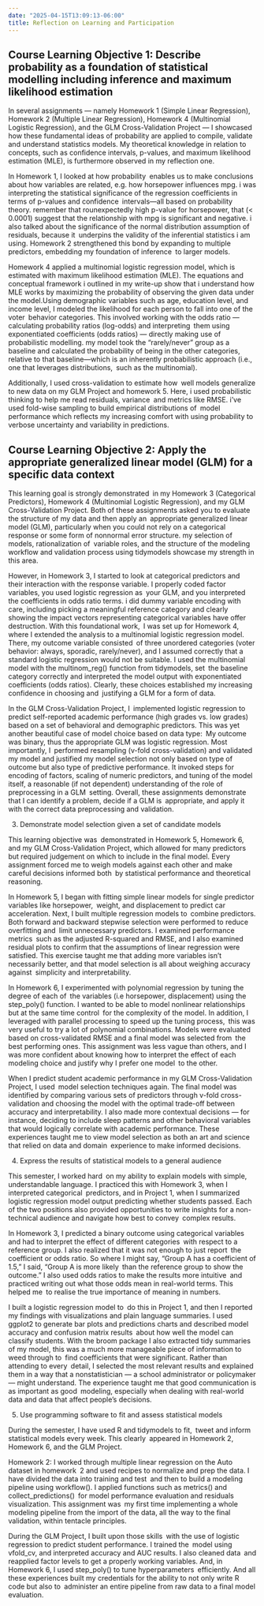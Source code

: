 ```yaml
---
date: "2025-04-15T13:09:13-06:00"
title: Reflection on Learning and Participation
---
```



## Course Learning Objective 1: Describe probability as a foundation of statistical modelling including inference and maximum likelihood estimation

In several assignments — namely Homework 1 (Simple Linear Regression), Homework 2 (Multiple Linear Regression), Homework 4 (Multinomial Logistic Regression), and the GLM Cross-Validation Project — I showcased how these fundamental ideas of probability are applied to compile, validate and understand statistics models. My theoretical knowledge in relation to concepts, such as confidence intervals, p-values, and maximum likelihood estimation (MLE), is furthermore observed in my reflection one.

In Homework 1, I looked at how probability enables us to make conclusions about how variables are related, e.g. how horsepower influences mpg. i was interpreting the statistical significance of the regression coefficients in terms of p-values and confidence intervals—all based on probability theory. remember that rounexpectedly high p-value for horsepower, that (\< 0.0001) suggest that the relationship with mpg is significant and negative. i also talked about the significance of the normal distribution assumption of residuals, because it underpins the validity of the inferential statistics i am using. Homework 2 strengthened this bond by expanding to multiple predictors, embedding my foundation of inference to larger models.

Homework 4 applied a multinomial logistic regression model, which is estimated with maximum likelihood estimation (MLE). The equations and conceptual framework i outlined in my write-up show that i understand how MLE works by maximizing the probability of observing the given data under the model.Using demographic variables such as age, education level, and income level, I modeled the likelihood for each person to fall into one of the voter behavior categories. This involved working with the odds ratio — calculating probability ratios (log-odds) and interpreting them using exponentiated coefficients (odds ratios) — directly making use of probabilistic modelling. my model took the “rarely/never” group as a baseline and calculated the probability of being in the other categories, relative to that baseline—which is an inherently probabilistic approach (i.e., one that leverages distributions, such as the multinomial).

Additionally, I used cross-validation to estimate how well models generalize to new data on my GLM Project and homework 5. Here, i used probabilistic thinking to help me read residuals, variance and metrics like RMSE. i’ve used fold-wise sampling to build empirical distributions of model performance which reflects my increasing comfort with using probability to verbose uncertainty and variability in predictions.

## Course Learning Objective 2: Apply the appropriate generalized linear model (GLM) for a specific data context

This learning goal is strongly demonstrated in my Homework 3 (Categorical Predictors), Homework 4 (Multinomial Logistic Regression), and my GLM Cross-Validation Project. Both of these assignments asked you to evaluate the structure of my data and then apply an appropriate generalized linear model (GLM), particularly when you could not rely on a categorical response or some form of nonnormal error structure. my selection of models, rationalization of variable roles, and the structure of the modeling workflow and validation process using tidymodels showcase my strength in this area.

However, in Homework 3, I started to look at categorical predictors and their interaction with the response variable. I properly coded factor variables, you used logistic regression as your GLM, and you interpreted the coefficients in odds ratio terms. i did dummy variable encoding with care, including picking a meaningful reference category and clearly showing the impact vectors representing categorical variables have offer destruction. With this foundational work, I was set up for Homework 4, where I extended the analysis to a multinomial logistic regression model. There, my outcome variable consisted of three unordered categories (voter behavior: always, sporadic, rarely/never), and I assumed correctly that a standard logistic regression would not be suitable. I used the multinomial model with the multinom_reg() function from tidymodels, set the baseline category correctly and interpreted the model output with exponentiated coefficients (odds ratios). Clearly, these choices established my increasing confidence in choosing and justifying a GLM for a form of data.

In the GLM Cross-Validation Project, I implemented logistic regression to predict self-reported academic performance (high grades vs. low grades) based on a set of behavioral and demographic predictors. This was yet another beautiful case of model choice based on data type: My outcome was binary, thus the appropriate GLM was logistic regression. Most importantly, I performed resampling (v-fold cross-validation) and validated my model and justified my model selection not only based on type of outcome but also type of predictive performance. It invoked steps for encoding of factors, scaling of numeric predictors, and tuning of the model itself, a reasonable (if not dependent) understanding of the role of preprocessing in a GLM setting. Overall, these assignments demonstrate that I can identify a problem, decide if a GLM is appropriate, and apply it with the correct data preprocessing and validation.

3.  Demonstrate model selection given a set of candidate models

This learning objective was demonstrated in Homework 5, Homework 6, and my GLM Cross-Validation Project, which allowed for many predictors but required judgement on which to include in the final model. Every assignment forced me to weigh models against each other and make careful decisions informed both by statistical performance and theoretical reasoning.

In Homework 5, I began with fitting simple linear models for single predictor variables like horsepower, weight, and displacement to predict car acceleration. Next, I built multiple regression models to combine predictors. Both forward and backward stepwise selection were performed to reduce overfitting and limit unnecessary predictors. I examined performance metrics such as the adjusted R-squared and RMSE, and I also examined residual plots to confirm that the assumptions of linear regression were satisfied. This exercise taught me that adding more variables isn’t necessarily better, and that model selection is all about weighing accuracy against simplicity and interpretability.

In Homework 6, I experimented with polynomial regression by tuning the degree of each of the variables (i.e horsepower, displacement) using the step_poly() function. I wanted to be able to model nonlinear relationships but at the same time control for the complexity of the model. In addition, I leveraged with parallel processing to speed up the tuning process, this was very useful to try a lot of polynomial combinations. Models were evaluated based on cross-validated RMSE and a final model was selected from the best performing ones. This assignment was less vague than others, and I was more confident about knowing how to interpret the effect of each modeling choice and justify why I prefer one model to the other.

When I predict student academic performance in my GLM Cross-Validation Project, I used model selection techniques again. The final model was identified by comparing various sets of predictors through v-fold cross-validation and choosing the model with the optimal trade-off between accuracy and interpretability. I also made more contextual decisions — for instance, deciding to include sleep patterns and other behavioral variables that would logically correlate with academic performance. These experiences taught me to view model selection as both an art and science that relied on data and domain experience to make informed decisions.

4.  Express the results of statistical models to a general audience

This semester, I worked hard on my ability to explain models with simple, understandable language. I practiced this with Homework 3, when I interpreted categorical predictors, and in Project 1, when I summarized logistic regression model output predicting whether students passed. Each of the two positions also provided opportunities to write insights for a non-technical audience and navigate how best to convey complex results.

In Homework 3, I predicted a binary outcome using categorical variables and had to interpret the effect of different categories with respect to a reference group. I also realized that it was not enough to just report the coefficient or odds ratio. So where I might say, “Group A has a coefficient of 1.5,” I said, “Group A is more likely than the reference group to show the outcome.” I also used odds ratios to make the results more intuitive and practiced writing out what those odds mean in real-world terms. This helped me to realise the true importance of meaning in numbers.

I built a logistic regression model to do this in Project 1, and then I reported my findings with visualizations and plain language summaries. I used ggplot2 to generate bar plots and predictions charts and described model accuracy and confusion matrix results about how well the model can classify students. With the broom package I also extracted tidy summaries of my model, this was a much more manageable piece of information to weed through to find coefficients that were significant. Rather than attending to every detail, I selected the most relevant results and explained them in a way that a nonstatistician — a school administrator or policymaker — might understand. The experience taught me that good communication is as important as good modeling, especially when dealing with real-world data and data that affect people’s decisions.

5.  Use programming software to fit and assess statistical models

During the semester, I have used R and tidymodels to fit, tweet and inform statistical models every week. This clearly appeared in Homework 2, Homework 6, and the GLM Project.

Homework 2: I worked through multiple linear regression on the Auto dataset in homework 2 and used recipes to normalize and prep the data. I have divided the data into training and test and then to build a modeling pipeline using workflow(). I applied functions such as metrics() and collect_predictions() for model performance evaluation and residuals visualization. This assignment was my first time implementing a whole modeling pipeline from the import of the data, all the way to the final validation, within tentacle principles.

During the GLM Project, I built upon those skills with the use of logistic regression to predict student performance. I trained the model using vfold_cv, and interpreted accuracy and AUC results. I also cleaned data and reapplied factor levels to get a properly working variables. And, in Homework 6, I used step_poly() to tune hyperparameters efficiently. And all these experiences built my credentials for the ability to not only write R code but also to administer an entire pipeline from raw data to a final model evaluation.
